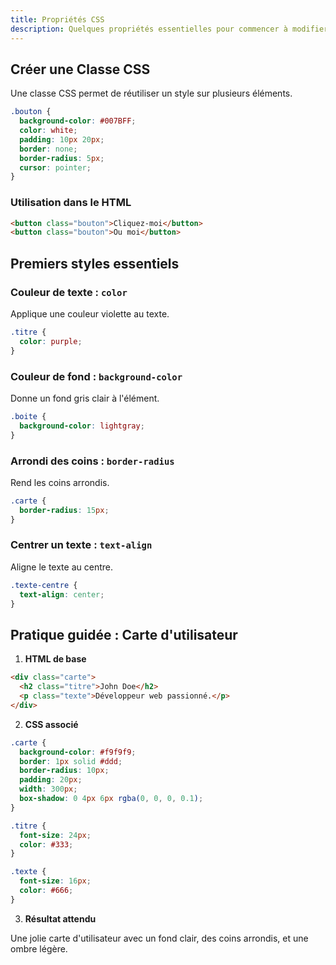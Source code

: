 ```yaml
---
title: Propriétés CSS
description: Quelques propriétés essentielles pour commencer à modifier l'apparence de vos pages web
---
```


## Créer une Classe CSS
Une classe CSS permet de réutiliser un style sur plusieurs éléments.

```css
.bouton {
  background-color: #007BFF;
  color: white;
  padding: 10px 20px;
  border: none;
  border-radius: 5px;
  cursor: pointer;
}
```

### Utilisation dans le HTML

```html
<button class="bouton">Cliquez-moi</button>
<button class="bouton">Ou moi</button>
```

## Premiers styles essentiels

### Couleur de texte : `color`
Applique une couleur violette au texte.

```css
.titre {
  color: purple;
}
```

### Couleur de fond : `background-color`
Donne un fond gris clair à l'élément.

```css
.boite {
  background-color: lightgray;
}
```

### Arrondi des coins : `border-radius`
Rend les coins arrondis.

```css
.carte {
  border-radius: 15px;
}
```

### Centrer un texte : `text-align`
Aligne le texte au centre.

```css
.texte-centre {
  text-align: center;
}
```


## Pratique guidée : Carte d'utilisateur

1. **HTML de base**

```html
<div class="carte">
  <h2 class="titre">John Doe</h2>
  <p class="texte">Développeur web passionné.</p>
</div>
```

2. **CSS associé**

```css
.carte {
  background-color: #f9f9f9;
  border: 1px solid #ddd;
  border-radius: 10px;
  padding: 20px;
  width: 300px;
  box-shadow: 0 4px 6px rgba(0, 0, 0, 0.1);
}

.titre {
  font-size: 24px;
  color: #333;
}

.texte {
  font-size: 16px;
  color: #666;
}
```

3. **Résultat attendu**

Une jolie carte d'utilisateur avec un fond clair, des coins arrondis, et une ombre légère.
